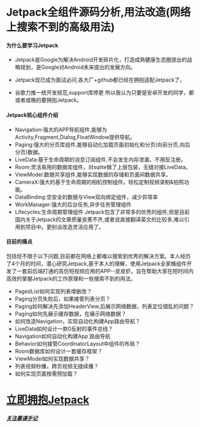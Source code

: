 # Jetpack全组件源码分析,用法改造(网络上搜索不到的高级用法)

#### 为什么要学习Jetpack
- Jetpack是Google为解决Android开发碎片化，打造成熟健康生态圈提出的战略规划，是Google对Android未来提出的发展方向。

- Jetpack现已成为面试必问,各大厂+github都已经在拥抱适配Jetpack了。

- 谷歌力推一统开发规范,support库停更
所以我认为只要是安卓开发的同学，都或者或晚的要拥抱Jetpack。

#### Jetpack核心组件介绍
- Navigation:强大的APP导航组件,能够为Activity,Fragment,Dialog,FloatWindow提供导航。
- Paging:强大的分页库组件,能够自动化加载页面初始化和分页(向前分页,向后分页)数据。
- LiveData:基于生命周期的消息订阅组件,不会发生内存泄漏，不用反注册。
- Room:灵活易用的数据库组件，对sqlite做了上层包装，无缝对接LiveData。
- ViewModel:数据共享组件,能够实现数据的存储和页面间数据共享。
- CameraX:强大的基于生命周期的相机控制组件。轻松定制视频录制&拍照功能。
- DataBinding:空安全的数据与View双向绑定组件，减少异常率
- WorkManager:强大的后台任务,异步任务管理组件
- Lifecycles:生命周期管理组件
Jetpack包含了非常多的优秀的组件,但是目前国内关于Jetpack的文章质量良莠不齐,或者说直接翻译英文的比较多,难以引用到项目中。更别谈改造灵活应用了。

#### 目前的痛点
包括但不限于以下问题,目前都在网络上都难以搜索到优秀的解决方案。本人经历了4个月的时间，潜心研究Jetpack,基于本人的理解，使用Jetpack全家桶组件开发了一套前后端打通的高仿短视频应用的APP--皮皮虾。旨在帮助大家在短时间内高效的掌握Jetpack的工作原理和一些搜索不到的用法。
- PagedList如何实现列表增删改？
- Paging分页失败后，如果接管列表分页？
- Paging如何解决先添加HeaderView,后展示网络数据，列表定位错乱的问题？
- Paging如何先展示缓存数据，在展示网络数据？
- 如何改造Navigation，实现自动化构建App路由导航？
- LiveData如何设计一款0反射的事件总线？
- Navigation如何自动化构建App 路由导航
- Behavior如何接管CoordinatorLayout中组件的布局？
- Room数据库如何设计一套缓存框架？
- ViewModel如何实现数据共享？
- 列表视频秒播，跨页视频无缝续播？
- 如何实现页面按需预加载？


# [立即拥抱Jetpack](https://coding.imooc.com/class/402.html)
##### [关注慕课手记](https://www.imooc.com/article/299610)
